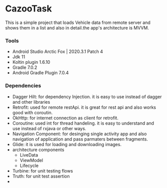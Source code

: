 # CazooTask

This is a simple project that loads Vehicle data from remote server and shows them in a list and
also in detail.the app's architecture is MVVM.

### Tools

* Android Studio Arctic Fox | 2020.3.1 Patch 4
* Jdk 11
* Koltin plugin 1.6.10
* Gradle 7.0.2
* Android Gradle Plugin 7.0.4

### Dependencies

* Dagger Hilt: for dependency Injection. it is easy to use instead of dagger and other libraries
* Retrofit: used for remote restApi. it is great for rest api and also works good with coroutin.
* OkHttp: for internet connection as client for retrofit.
* Coroutine: used int for thread handeling. it is easy to understand and use instead of rxjava or
  other ways.
* Navigation Component: for desinging single activity app and also navigation of application and
  pass parmaters between fragments.
* Glide: it is used for loading and downloading images.
* architecture components
    * LiveData
    * ViewModel
    * Lifecycle
* Turbine: for unit testing flows
* Truth: for unit test assertion
* 